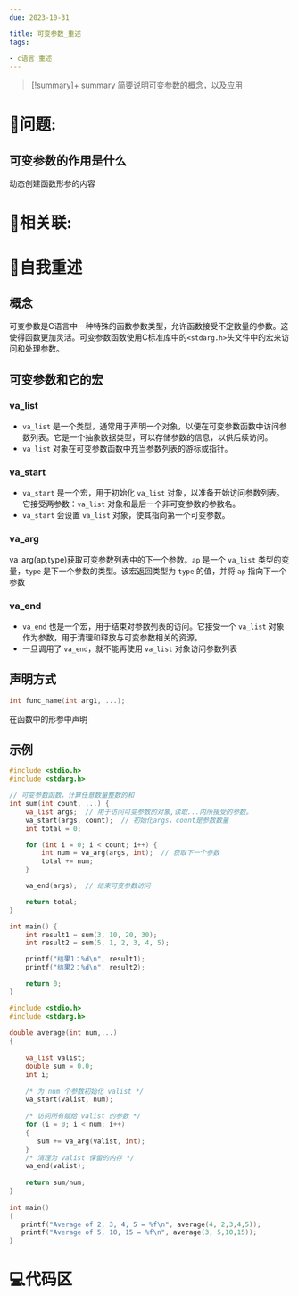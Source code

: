 ```yaml
---
due: 2023-10-31 

title: 可变参数_重述
tags:
 
- c语言 重述
---
```



> [!summary]+ summary
> 简要说明可变参数的概念，以及应用


# 🤔问题:
## 可变参数的作用是什么
动态创建函数形参的内容




# 🤔相关联:




# 📘自我重述

## 概念
可变参数是C语言中一种特殊的函数参数类型，允许函数接受不定数量的参数。这使得函数更加灵活。可变参数函数使用C标准库中的`<stdarg.h>`头文件中的宏来访问和处理参数。
## 可变参数和它的宏
### va_list
- `va_list` 是一个类型，通常用于声明一个对象，以便在可变参数函数中访问参数列表。它是一个抽象数据类型，可以存储参数的信息，以供后续访问。
- `va_list` 对象在可变参数函数中充当参数列表的游标或指针。

### va_start
- `va_start` 是一个宏，用于初始化 `va_list` 对象，以准备开始访问参数列表。它接受两参数：`va_list` 对象和最后一个非可变参数的参数名。
- `va_start` 会设置 `va_list` 对象，使其指向第一个可变参数。

### va_arg
va_arg(ap,type)获取可变参数列表中的下一个参数。`ap` 是一个 `va_list` 类型的变量，`type` 是下一个参数的类型。该宏返回类型为 `type` 的值，并将 `ap` 指向下一个参数

### va_end
- `va_end` 也是一个宏，用于结束对参数列表的访问。它接受一个 `va_list` 对象作为参数，用于清理和释放与可变参数相关的资源。
- 一旦调用了 `va_end`，就不能再使用 `va_list` 对象访问参数列表

## 声明方式
```c
int func_name(int arg1, ...);
```
在函数中的形参中声明

## 示例
```c
#include <stdio.h>
#include <stdarg.h>

// 可变参数函数，计算任意数量整数的和
int sum(int count, ...) {
    va_list args;  // 用于访问可变参数的对象,读取...内所接受的参数。
    va_start(args, count);  // 初始化args，count是参数数量
    int total = 0;

    for (int i = 0; i < count; i++) {
        int num = va_arg(args, int);  // 获取下一个参数
        total += num;
    }

    va_end(args);  // 结束可变参数访问

    return total;
}

int main() {
    int result1 = sum(3, 10, 20, 30);
    int result2 = sum(5, 1, 2, 3, 4, 5);

    printf("结果1：%d\n", result1);
    printf("结果2：%d\n", result2);

    return 0;
}

```

```c
#include <stdio.h>
#include <stdarg.h>
 
double average(int num,...)
{
 
    va_list valist;
    double sum = 0.0;
    int i;
 
    /* 为 num 个参数初始化 valist */
    va_start(valist, num);
 
    /* 访问所有赋给 valist 的参数 */
    for (i = 0; i < num; i++)
    {
       sum += va_arg(valist, int);
    }
    /* 清理为 valist 保留的内存 */
    va_end(valist);
 
    return sum/num;
}
 
int main()
{
   printf("Average of 2, 3, 4, 5 = %f\n", average(4, 2,3,4,5));
   printf("Average of 5, 10, 15 = %f\n", average(3, 5,10,15));
}
```
# 💻代码区